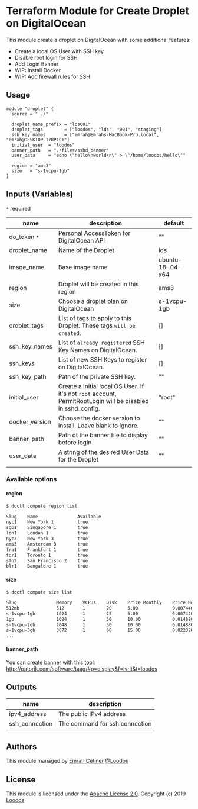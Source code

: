 # Terraform Module for Create Droplet on DigitalOcean

This module create a droplet on DigitalOcean with some additional features:

- Create a local OS User with SSH key
- Disable root login for SSH
- Add Login Banner
- WIP: Install Docker
- WIP: Add firewall rules for SSH

## Usage

```HCL
module "droplet" {
  source = "../"

  droplet_name_prefix = "lds001"
  droplet_tags        = ["loodos", "lds", "001", "staging"]
  ssh_key_names       = ["emrah@Emrahs-MacBook-Pro.local", "emrah@DESKTOP-T7UP1C1"]
  initial_user  = "loodos"
  banner_path   = "./files/sshd_banner"
  user_data     = "echo \"hello\nworld\n\" > \"/home/loodos/hello\""

  region = "ams3"
  size   = "s-1vcpu-1gb"
}
```

## Inputs (Variables)

`*` required

| name           | description                                                                                                  | default          |
| -------------- | ------------------------------------------------------------------------------------------------------------ | ---------------- |
| do_token `*`   | Personal AccessToken for DigitalOcean API                                                                    | ""               |
| droplet_name   | Name of the Droplet                                                                                          | lds              |
| image_name     | Base image name                                                                                              | ubuntu-18-04-x64 |
| region         | Droplet will be created in this region                                                                       | ams3             |
| size           | Choose a droplet plan on DigitalOcean                                                                        | s-1vcpu-1gb      |
| droplet_tags   | List of tags to apply to this Droplet. These tags `will be created`.                                         | []               |
| ssh_key_names  | List of `already registered` SSH Key Names on DigitalOcean.                                                  | []               |
| ssh_keys       | List of new SSH Keys to register on DigitalOcean.                                                            | []               |
| ssh_key_path   | Path of the private SSH key.                                                                                 | ""               |
| initial_user   | Create a initial local OS User. If it's not `root` account, PermitRootLogin will be disabled in sshd_config. | "root"           |
| docker_version | Choose the docker version to install. Leave blank to ignore.                                                 | ""               |
| banner_path    | Path ot the banner file to display before login                                                              | ""               |
| user_data      | A string of the desired User Data for the Droplet                                                            | ""               |
|                |                                                                                                              |                  |

### Available options

#### region

```bash
$ doctl compute region list

Slug    Name               Available
nyc1    New York 1         true
sgp1    Singapore 1        true
lon1    London 1           true
nyc3    New York 3         true
ams3    Amsterdam 3        true
fra1    Frankfurt 1        true
tor1    Toronto 1          true
sfo2    San Francisco 2    true
blr1    Bangalore 1        true
```

#### size

```bash
$ doctl compute size list

Slug               Memory    VCPUs    Disk    Price Monthly    Price Hourly
512mb              512       1        20      5.00             0.007440
s-1vcpu-1gb        1024      1        25      5.00             0.007440
1gb                1024      1        30      10.00            0.014880
s-1vcpu-2gb        2048      1        50      10.00            0.014880
s-1vcpu-3gb        3072      1        60      15.00            0.022320
...
```

#### banner_path

You can create banner with this tool:
http://patorjk.com/software/taag/#p=display&f=Ivrit&t=loodos

## Outputs

| name           | description                    |
| -------------- | ------------------------------ |
| ipv4_address   | The public IPv4 address        |
| ssh_connection | The command for ssh connection |
|                |                                |

## Authors

This module managed by [Emrah Çetiner](https://github.com/emrahcetiner) [@Loodos](https://github.com/Loodos)

## License

This module is licensed under the [Apache License 2.0](./LICENSE).
Copyright (c) 2019 [Loodos](https://github.com/Loodos)
